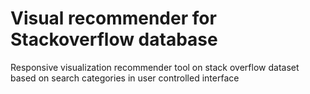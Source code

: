 # Visual recommender for Stackoverflow database
Responsive visualization recommender tool on stack overflow dataset based on search categories in user controlled interface
